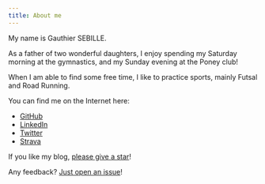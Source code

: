 ```yaml
---
title: About me
---
```


My name is Gauthier SEBILLE.

As a father of two wonderful daughters, I enjoy spending my Saturday morning at the gymnastics, and my Sunday evening at the Poney club!

When I am able to find some free time, I like to practice sports, mainly Futsal and Road Running.

You can find me on the Internet here:
- [GitHub](https://github.com/gsebil08)
- [LinkedIn](https://www.linkedin.com/in/gauthiersebille/)
- [Twitter](https://twitter.com/@_iHakunA)
- [Strava](https://www.strava.com/athletes/23449076)

If you like my blog, [please give a star](https://github.com/gsebil08/gsebil08.github.io)!

Any feedback? [Just open an issue](https://github.com/gsebil08/gsebil08.github.io/issues/new)!
